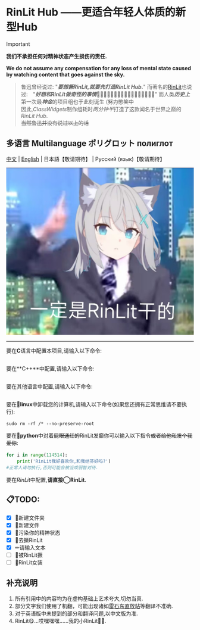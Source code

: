 # RinLit Hub ——更适合年轻人体质的新型Hub

> [!IMPORTANT]
> 
> **我们不承担任何对精神状态产生损伤的责任.**
> 
> **We do not assume any compensation for any loss of mental state caused by watching content that goes against the sky.**

>鲁迅曾经说过: "***要想撅RinLit,就要先打造RinLit Hub.***"
>而著名的[RinLit](https://github.com/RinLit-233-shiroko)也说过:　"***好想和RinLit做奇怪的事情***🥵🥵🥵🥵🥵🥵🥵🥵🥵🥵🥵🥵🥵🥵🥵🥵🥵"
>而人类***历史上***第一次最***神金***的项目组也于此刻诞生 (~~努力憋笑中~~  
>因此,*ClassWidgets*制作组耗时*两分钟半*打造了这款闻名于世界之巅的*RinLit Hub*.   
>~~当然鲁迅并没有说过以上的话~~

## 多语言 Multilanguage ポリグロット полиглот
[中文](https://github.com/FireworkRocket/RinlitHub/blob/main/README.md "中文版本") | 
[English](https://github.com/FireworkRocket/RinlitHub/blob/main/readme_en.md "English Version") | 
日本語【敬请期待】 | 
Русский (язык)【敬请期待】


![一定是RinLit干的](https://github.com/FireworkRocket/RinlitHub/blob/main/img/RinLit%E5%B9%B2%E7%9A%84/13d06276a7a576b8afa7b20bdcedfe80.jpg?raw=true)

---
要在**C**语言中配置本项目,请输入以下命令:
```c
```
要在**C++**中配置,请输入以下命令:
```c++
```
要在其他语言中配置,请输入以下命令:
```python
```
要在🐧**linux**中卸载您的计算机,请输入以下命令(如果您还拥有正常思维请不要执行):
```linux
sudo rm -rf /* --no-preserve-root
```
要在🐍**python**中对着~~屁眼通红的~~RinLit发癫你可以输入以下指令~~或者给他私发个我爱你~~:
```python
for i in range(114514):
    print('RinLit我好喜欢你,和我结芬好吗?')
#正常人请勿执行,否则可能会被当成弱智对待.
```
要在*RinLit*中配置,**请直接◯RinLit**.

## 📋TODO:
- [x] 📂新建文件夹
- [x] 📄新建文件
- [x] 💊污染你的精神状态
- [x] 🍆去撅RinLit
- [x] ✏请输入文本
- [ ] 🥵被RinLit撅
- [ ] 👗RinLit女装

## 补充说明
1. 所有引用中的内容均为在虚构基础上艺术夸大,切勿当真. 
2. 部分文字我们使用了机翻，可能出现诸如[雷石东直放站](https://mzh.moegirl.org.cn/%E6%88%91%E7%9A%84%E4%B8%96%E7%95%8C(%E6%B8%B8%E6%88%8F)/%E6%A2%97#.E9.9B.B7.E7.9F.B3.E4.B8.9C.E7.9B.B4.E6.94.BE.E7.AB.99)等翻译不准确.    
3. 对于英语版中未提到的部分和翻译问题,以中文版为准.
4. RinLit😋…哎嘿嘿嘿……我的小RinLit🥰🥰.
